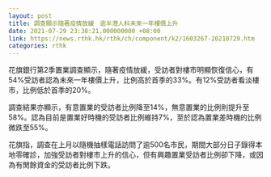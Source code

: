 ```yaml
---
layout: post
title: 調查顯示隨著疫情放緩　逾半港人料未來一年樓價上升
date: 2021-07-29 23:38:21.000000000 +08:00
link: https://news.rthk.hk/rthk/ch/component/k2/1603267-20210729.htm
categories: rthk
---
```


花旗銀行第2季置業調查顯示，隨著疫情放緩，受訪者對樓市明顯恢復信心，有54%受訪者認為未來一年樓價上升，比例高於首季的33%。有12%受訪者看淡樓市，比例低於首季的20%。

調查結果亦顯示，有意置業的受訪者比例降至14%，無意置業的比例則提升至58%。認為目前是置業好時機的受訪者比例維持7%，至於認為置業差時機的比例微跌至55%。

花旗指，調查在上月以隨機抽樣電話訪問了逾500名市民，期間大部分日子錄得本地零確診，加強受訪者對樓市上升的信心，但有興趣置業受訪者比例卻下降，或因為有閒餘資金的受訪者比例下跌。
